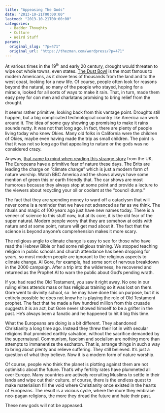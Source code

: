 ```yaml
---
title: "Appeasing The Gods"
date: "2013-10-21T00:00:00"
lastmod: "2013-10-21T00:00:00"
categories:
  - Badder Thoughts
  - Culture
  - Weird Stuff
params:
  original_slug: "?p=471"
  original_url: "https://thezman.com/wordpress/?p=471"
---
```


At various times in the 19<sup>th</sup> and early 20 century, drought
would threaten to wipe out whole towns, even states.
<a href="https://en.wikipedia.org/wiki/Dust_Bowl" rel="noopener"
target="_blank">The Dust Bowl</a> is the most famous to modern
Americans, as it drove tens of thousands from the land and to the west
coast, looking for a new life. Of course, people often look for reasons
beyond the natural, so many of the people who stayed, hoping for a
miracle, looked for all sorts of ways to make it rain. That, in turn,
made them easy prey for con men and charlatans promising to bring relief
from the drought.

It seems rather primitive, looking back from this vantage point.
Droughts still happen, but a big complicated technological country like
America can work around it. The idea of some guy showing up promising to
make it rains sounds nutty. It was not that long ago. In fact, there are
plenty of people living today who knew Okies. Many old folks in
California were the children of Okies, maybe even having made the trip
as small children. The point is that it was not so long ago that
appealing to nature or the gods was no considered crazy.

Anyway, [that came to mind when reading this strange
story](http://www.independent.co.uk/environment/green-living/lets-play-god-the-scientific-experiments-that-might-save-the-world-or-destroy-it-8884386.html)
from the UK. The Europeans have a primitive fear of nature these days.
The Brits are leading the charge on ”climate change” which is just a
modern form of nature worship. Watch BBC America and the shows always
have some mention of green this or earth friendly that. The car shows
are most humorous because they always stop at some point and provide a
lecture to the viewers about recycling your oil or coolant at the
“council dump.”

The fact that they are spending money to ward off a cataclysm that will
never come is a reminder that we have not advanced as far as we think.
The rituals and magic of 100 years ago just have new names today. There
is a veneer of science to this stuff now, but at its core, it is the old
fear of the super natural. Modern people worry that they are somehow at
odds with nature and at some point, nature will get mad about it. The
fact that the science is beyond anyone’s comprehension makes it more
scary.

The religious angle to climate change is easy to see for those who have
read the Hebrew Bible or had some religious training. We stopped
teaching religion in public schools and church attendance has been
dropping for years, so most modern people are ignorant to the religious
aspects to climate change. Al Gore, for example, had some sort of
nervous breakdown in the 2000 campaign. After a trip into the
wilderness, he recovered and returned as the Prophet Al to warn the
public about God’s pending wrath.

If you had read the Old Testament, you saw it right away. No one in our
ruling elites attends mass or has religious training so it was lost on
them. Gore went to divinity school, so  he may have done this on
purpose, but it is entirely possible he does not know he is playing the
role of Old Testament prophet. The fact that he made a few hundred
million from this crusade suggests it is an act, but Gore never showed
himself to be a grifter in the past. He’s always been a fanatic and he
happened to hit it big this time.

What the Europeans are doing is a bit different. They abandoned
Christianity a long time ago. Instead they threw their lot in with
secular religions that promised earthly salvation, without the sacrifice
demanded by the supernatural. Communism, fascism and socialism are
nothing more than attempts to immanentize the eschaton. That is, arrange
things in such a way to bring about plenty and relieve suffering. They
still believed. It’s just a question of what they believe. Now it is a
modern form of nature worship.

Of course, people who think the planet is plotting against them are not
optimistic about the future. That’s why fertility rates have plummeted
all over Europe. Many countries are actively recruiting Muslims to
settle in their lands and wipe out their culture. of course, there is
the endless quest to make materialism fill the void where Christianity
once existed in the hearts of Europeans. The result is a vicious cycle,
where the more they embrace neo-pagan religions, the more they dread the
future and hate their past.

These new gods will not be appeased.
